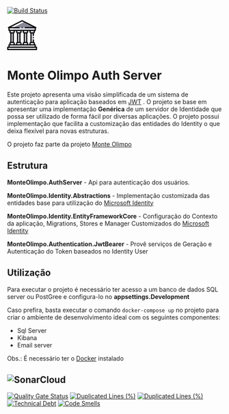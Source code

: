 
[![Build Status](https://dev.azure.com/MMarlonMs/MonteOlimpo/_apis/build/status/mmarlonms.monte-olimpo-auth-server)](https://dev.azure.com/MMarlonMs/MonteOlimpo/_build/latest?definitionId=1)

<img src="https://github.com/mmarlonms/monte-olimpo/blob/master/docs/monte-olimpo-logo.png" width="70" height="70">


# Monte Olimpo Auth Server

Este projeto apresenta uma visão simplificada de um sistema de autenticação para aplicação baseados em [JWT](https://jwt.io/) . O projeto se base em apresentar uma implementação **Genérica** de um servidor de Identidade que possa ser utilizado de forma fácil por diversas aplicações. O projeto possui implementação que facilita a customização das entidades do Identity o que deixa flexível para novas estruturas.

O projeto faz parte da projeto [Monte Olimpo](https://github.com/mmarlonms/monte-olimpo)  


## Estrutura

**MonteOlimpo.AuthServer** -
Api para autenticação dos usuários.

**MonteOlimpo.Identity.Abstractions** -
Implementação customizada das entidades base para utilização do [Microsoft Identity](https://docs.microsoft.com/pt-br/aspnet/core/security/authentication/identity?view=aspnetcore-3.1&tabs=visual-studio) 

**MonteOlimpo.Identity.EntityFrameworkCore** -
Configuração do Contexto da aplicação, Migrations, Stores e Manager Customizados do [Microsoft Identity](https://docs.microsoft.com/pt-br/aspnet/core/security/authentication/identity?view=aspnetcore-3.1&tabs=visual-studio) 

**MonteOlimpo.Authentication.JwtBearer** -
Provê serviços de Geração e Autenticação do Token baseados no Identity User


## Utilização
Para executar o projeto é necessário ter acesso a um banco de dados SQL server ou  PostGree e configura-lo no 
**appsettings.Development**

Caso prefira, basta executar o comando `docker-compose up` no projeto para criar o ambiente de desenvolvimento ideal com os seguintes componentes: 
 - Sql Server
 - Kibana
 - Email server

Obs.: É necessário ter o [Docker](https://docs.docker.com/docker-for-windows/install/) instalado 

## ![SonarCloud](https://sonarcloud.io/images/project_badges/sonarcloud-white.svg)
[![Quality Gate Status](https://sonarcloud.io/api/project_badges/measure?project=mmarlonms_monte-olimpo-auth-server&metric=alert_status)](https://sonarcloud.io/dashboard?id=mmarlonms_monte-olimpo-auth-server)
[![Duplicated Lines (%)](https://sonarcloud.io/api/project_badges/measure?project=mmarlonms_monte-olimpo-auth-server&metric=duplicated_lines_density)](https://sonarcloud.io/dashboard?id=mmarlonms_monte-olimpo-auth-server)
[![Duplicated Lines (%)](https://sonarcloud.io/api/project_badges/measure?project=mmarlonms_monte-olimpo-auth-server&metric=duplicated_lines_density)](https://sonarcloud.io/dashboard?id=mmarlonms_monte-olimpo-auth-server)
[![Technical Debt](https://sonarcloud.io/api/project_badges/measure?project=mmarlonms_monte-olimpo-auth-server&metric=sqale_index)](https://sonarcloud.io/dashboard?id=mmarlonms_monte-olimpo-auth-server)
[![Code Smells](https://sonarcloud.io/api/project_badges/measure?project=mmarlonms_monte-olimpo-auth-server&metric=code_smells)](https://sonarcloud.io/dashboard?id=mmarlonms_monte-olimpo-auth-server)
